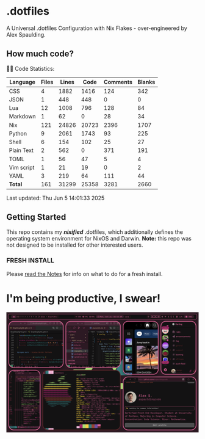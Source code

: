 # .dotfiles
A Universal .dotfiles Configuration with Nix Flakes - over-engineered by Alex Spaulding.

<!-- BEGIN CODE STATS -->
## How much code?
👨‍💻 Code Statistics:

| Language | Files | Lines | Code | Comments | Blanks |
|----------|-------|-------|------|----------|--------|
| CSS | 4 | 1882 | 1416 | 124 | 342 |
| JSON | 1 | 448 | 448 | 0 | 0 |
| Lua | 12 | 1008 | 796 | 128 | 84 |
| Markdown | 1 | 62 | 0 | 28 | 34 |
| Nix | 121 | 24826 | 20723 | 2396 | 1707 |
| Python | 9 | 2061 | 1743 | 93 | 225 |
| Shell | 6 | 154 | 102 | 25 | 27 |
| Plain Text | 2 | 562 | 0 | 371 | 191 |
| TOML | 1 | 56 | 47 | 5 | 4 |
| Vim script | 1 | 21 | 19 | 0 | 2 |
| YAML | 3 | 219 | 64 | 111 | 44 |
| **Total** | 161 | 31299 | 25358 | 3281 | 2660 |

Last updated: Thu Jun  5 14:01:33 2025
<!-- END CODE STATS -->






























## Getting Started
This repo contains my ___nixified___ .dotfiles, which additionally defines the operating system environment for NixOS and Darwin.
__Note:__ this repo was not designed to be installed for other interested users.

### FRESH INSTALL
Please [read the Notes](https://github.com/aspauldingcode/.dotfiles/issues/158) for info on what to do for a fresh install.

# I'm being productive, I swear!
![macOS-NIXY](./macOS-NIXY.png)